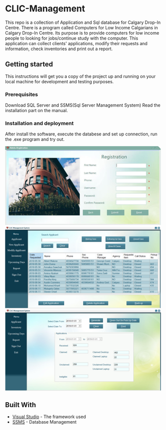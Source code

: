 # CLIC-Management
This repo is a collection of Application and Sql database for Calgary Drop-In Centre.
There is a program called Computers for Low Income Calgarians in Calgary Drop-In Centre. Its purpose is to provide computers for low income people to looking for jobs/continue study with the computer. This application can collect clients' applications, modify their requests and information, check inventories and print out a report. 
## Getting started
This instructions will get you a copy of the project up and running on your local machine for development and testing purposes.
### Prerequisites
Download SQL Server and SSMS(Sql Server Management System)
Read the installation part on the manual.
### Installation and deployment
After install the software, execute the databese and set up connection, run the .exe program and try out.

![image](https://github.com/heinerom/CLIC-Management/blob/master/IMG/1.PNG)
![image](https://github.com/heinerom/CLIC-Management/blob/master/IMG/2.PNG)
![image](https://github.com/heinerom/CLIC-Management/blob/master/IMG/3.PNG)
## Built With
* [Visual Studio](https://visualstudio.microsoft.com/) - The framework used
* [SSMS](https://docs.microsoft.com/en-us/sql/ssms/download-sql-server-management-studio-ssms) - Database Management
